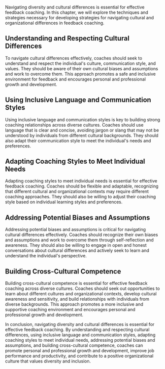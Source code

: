 
Navigating diversity and cultural differences is essential for effective feedback coaching. In this chapter, we will explore the techniques and strategies necessary for developing strategies for navigating cultural and organizational differences in feedback coaching.

Understanding and Respecting Cultural Differences
-------------------------------------------------

To navigate cultural differences effectively, coaches should seek to understand and respect the individual's culture, communication style, and values. They should be aware of their own cultural biases and assumptions and work to overcome them. This approach promotes a safe and inclusive environment for feedback and encourages personal and professional growth and development.

Using Inclusive Language and Communication Styles
-------------------------------------------------

Using inclusive language and communication styles is key to building strong coaching relationships across diverse cultures. Coaches should use language that is clear and concise, avoiding jargon or slang that may not be understood by individuals from different cultural backgrounds. They should also adapt their communication style to meet the individual's needs and preferences.

Adapting Coaching Styles to Meet Individual Needs
-------------------------------------------------

Adapting coaching styles to meet individual needs is essential for effective feedback coaching. Coaches should be flexible and adaptable, recognizing that different cultural and organizational contexts may require different coaching approaches. They should also be willing to adjust their coaching style based on individual learning styles and preferences.

Addressing Potential Biases and Assumptions
-------------------------------------------

Addressing potential biases and assumptions is critical for navigating cultural differences effectively. Coaches should recognize their own biases and assumptions and work to overcome them through self-reflection and awareness. They should also be willing to engage in open and honest conversations about cultural differences and actively seek to learn and understand the individual's perspective.

Building Cross-Cultural Competence
----------------------------------

Building cross-cultural competence is essential for effective feedback coaching across diverse cultures. Coaches should seek out opportunities to learn about different cultures and organizational contexts, develop cultural awareness and sensitivity, and build relationships with individuals from diverse backgrounds. This approach promotes a more inclusive and supportive coaching environment and encourages personal and professional growth and development.

In conclusion, navigating diversity and cultural differences is essential for effective feedback coaching. By understanding and respecting cultural differences, using inclusive language and communication styles, adapting coaching styles to meet individual needs, addressing potential biases and assumptions, and building cross-cultural competence, coaches can promote personal and professional growth and development, improve job performance and productivity, and contribute to a positive organizational culture that values diversity and inclusion.

